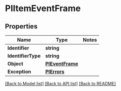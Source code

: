 # PIItemEventFrame

## Properties
Name | Type | Notes
------------ | ------------- | -------------
**Identifier** | **string**
**IdentifierType** | **string**
**Object** | **[**PIEventFrame**](../Model/PIEventFrame.md)**
**Exception** | **[**PIErrors**](../Model/PIErrors.md)**

[[Back to Model list]](../../README.md#documentation-for-models) [[Back to API list]](../../README.md#documentation-for-api-endpoints) [[Back to README]](../../README.md)
